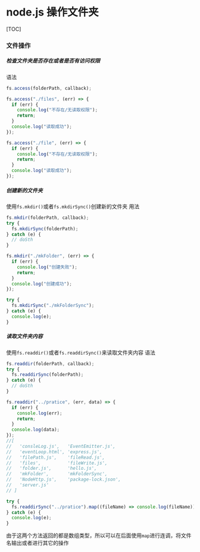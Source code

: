 # node.js 操作文件夹

[TOC]

### 文件操作

##### 检查文件夹是否存在或者是否有访问权限

语法

```js
fs.access(folderPath, callback);
```

```js
fs.access("./files", (err) => {
  if (err) {
    console.log("不存在/无读取权限");
    return;
  }
  console.log("读取成功");
});

fs.access("./file", (err) => {
  if (err) {
    console.log("不存在/无读取权限");
    return;
  }
  console.log("读取成功");
});
```

##### 创建新的文件夹

使用`fs.mkdir()`或者`fs.mkdirSync()`创建新的文件夹
用法

```js
fs.mkdir(folderPath, callback);
try {
  fs.mkdirSync(folderPath);
} catch (e) {
  // doSth
}
```

```js
fs.mkdir("./mkFolder", (err) => {
  if (err) {
    console.log("创建失败");
    return;
  }
  console.log("创建成功");
});

try {
  fs.mkdirSync("./mkFolderSync");
} catch (e) {
  console.log(e);
}
```

##### 读取文件夹内容

使用`fs.readdir()`或者`fs.readdirSync()`来读取文件夹内容
语法

```js
fs.readdir(folderPath, callback);
try {
  fs.readdirSync(folderPath);
} catch (e) {
  // doSth
}
```

```js
fs.readdir("../pratice", (err, data) => {
  if (err) {
    console.log(err);
    return;
  }
  console.log(data);
});
//[
//   'consleLog.js',   'EventEmitter.js',
//   'eventLoop.html', 'express.js',
//   'filePath.js',    'fileRead.js',
//   'files',          'fileWrite.js',
//   'folder.js',      'hello.js',
//   'mkFolder',       'mkFolderSync',
//   'NodeHttp.js',    'package-lock.json',
//   'server.js'
// ]

try {
  fs.readdirSync("../pratice").map((fileName) => console.log(fileName));
} catch (e) {
  console.log(e);
}
```
由于这两个方法返回的都是数组类型，所以可以在后面使用`map`进行连调，将文件名输出或者进行其它的操作